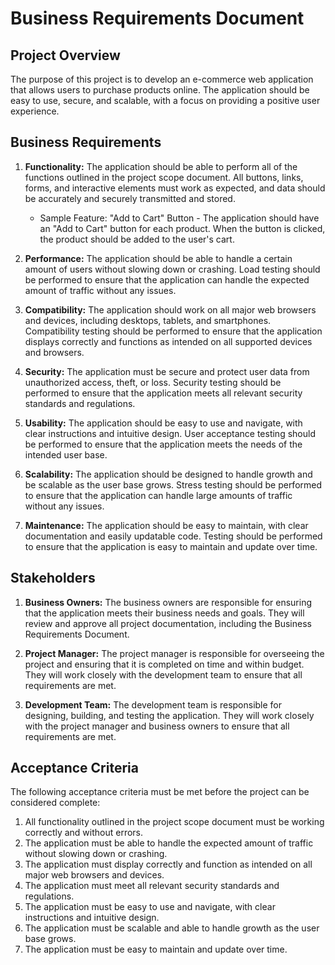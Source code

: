 # Business Requirements Document

## Project Overview

The purpose of this project is to develop an e-commerce web application that allows users to purchase products online. The application should be easy to use, secure, and scalable, with a focus on providing a positive user experience.

## Business Requirements

1. **Functionality:** The application should be able to perform all of the functions outlined in the project scope document. All buttons, links, forms, and interactive elements must work as expected, and data should be accurately and securely transmitted and stored.

    - Sample Feature: "Add to Cart" Button - The application should have an "Add to Cart" button for each product. When the button is clicked, the product should be added to the user's cart.

2. **Performance:** The application should be able to handle a certain amount of users without slowing down or crashing. Load testing should be performed to ensure that the application can handle the expected amount of traffic without any issues.

3. **Compatibility:** The application should work on all major web browsers and devices, including desktops, tablets, and smartphones. Compatibility testing should be performed to ensure that the application displays correctly and functions as intended on all supported devices and browsers.

4. **Security:** The application must be secure and protect user data from unauthorized access, theft, or loss. Security testing should be performed to ensure that the application meets all relevant security standards and regulations.

5. **Usability:** The application should be easy to use and navigate, with clear instructions and intuitive design. User acceptance testing should be performed to ensure that the application meets the needs of the intended user base.

6. **Scalability:** The application should be designed to handle growth and be scalable as the user base grows. Stress testing should be performed to ensure that the application can handle large amounts of traffic without any issues.

7. **Maintenance:** The application should be easy to maintain, with clear documentation and easily updatable code. Testing should be performed to ensure that the application is easy to maintain and update over time.



## Stakeholders

1. **Business Owners:** The business owners are responsible for ensuring that the application meets their business needs and goals. They will review and approve all project documentation, including the Business Requirements Document.

2. **Project Manager:** The project manager is responsible for overseeing the project and ensuring that it is completed on time and within budget. They will work closely with the development team to ensure that all requirements are met.

3. **Development Team:** The development team is responsible for designing, building, and testing the application. They will work closely with the project manager and business owners to ensure that all requirements are met.

## Acceptance Criteria

The following acceptance criteria must be met before the project can be considered complete:

1. All functionality outlined in the project scope document must be working correctly and without errors.
2. The application must be able to handle the expected amount of traffic without slowing down or crashing.
3. The application must display correctly and function as intended on all major web browsers and devices.
4. The application must meet all relevant security standards and regulations.
5. The application must be easy to use and navigate, with clear instructions and intuitive design.
6. The application must be scalable and able to handle growth as the user base grows.
7. The application must be easy to maintain and update over time.

